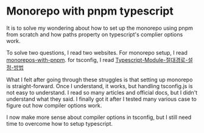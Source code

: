 # Monorepo with pnpm typescript
It is to solve my wondering about how to set up the monorepo using pnpm from scratch and how paths property on typescript's complier options work.

To solve two questions, I read two websites.
For monorepo setup, I read [monorepos-with-pnpm](https://levelup.video/tutorials/monorepos-with-pnpm/intro). for tsconfig, I read [Typescript-Module-절대경로-설정-방법](https://blog.spiralmoon.dev/entry/Typescript-Module-%EC%A0%88%EB%8C%80%EA%B2%BD%EB%A1%9C-%EC%84%A4%EC%A0%95-%EB%B0%A9%EB%B2%95)

What I felt after going through these struggles is that setting up monorepo is straight-forward. Once I understand, it works, but handling tsconfig.js is not easy to understand. I read so many articles and official docs, but I didn't understand what they said. I finally got it after I tested many various case to figure out how compiler options work.


I now make more sense about compiler options in tsconfig, but I still need time to overcome how to setup typescript.

